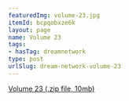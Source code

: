 ```yaml
---
featuredImg: volume-23.jpg
itemId: bcpqobxze6k
layout: page
name: Volume 23
tags:
- hasTag: dreamnetwork
type: post
urlSlug: dream-network-volume-23
---
```

<a href="../files/Volume_23.zip" download>Volume 23 (.zip file, 10mb)</a>